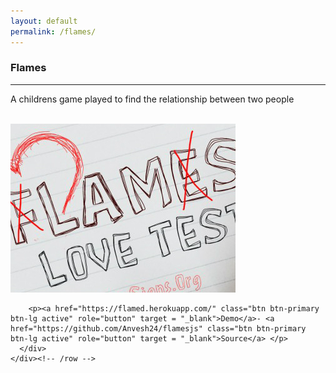 ```yaml
---
layout: default
permalink: /flames/
---
```


 <div class="container pt">
    <div class="row mt">
      <div class="col-lg-6 col-lg-offset-3 centered">
        <h3>Flames</h3>
        <hr>
        <p>A childrens game played to find the relationship between two people <br>
        <br>
</p>
      </div>
    </div>
    <div class="row mt centered"> 
      <div class="col-lg-8 col-lg-offset-2">
        <p class="centre"><img src="/flames.jpg" alt="Flames"></p>
        
        <p><a href="https://flamed.herokuapp.com/" class="btn btn-primary btn-lg active" role="button" target = "_blank">Demo</a>- <a href="https://github.com/Anvesh24/flamesjs" class="btn btn-primary btn-lg active" role="button" target = "_blank">Source</a> </p>
      </div>
    </div><!-- /row -->
  </div><!-- /container -->